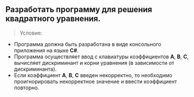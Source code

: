 **Разработать программу для решения квадратного уравнения.**
---

>Условие:

 - Программа должна быть разработана в виде консольного приложения на языке **C#**.
 - Программа осуществляет ввод с клавиатуры коэффициентов **А**, **В**, **С**, вычисляет дискриминант и корни уравнения (в зависимости от дискриминанта).
 - Если коэффициент **А**, **В**, **С** введен некорректно, то необходимо проигнорировать некорректное значение и ввести коэффициент повторно.
